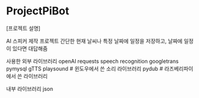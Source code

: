 # ProjectPiBot

[프로젝트 설명]

AI 스피커 제작 프로젝트
간단한 현재 날씨나 특정 날짜에 일정을 저장하고, 날짜에 일정이 있다면 대답해줌

사용한 외부 라이브러리
openAI
requests
speech recognition
googletrans
pymysql
gTTS
playsound # 윈도우에서 쓴 소리 라이브러리
pydub # 라즈베리파이에서 쓴 라이브러리

내부 라이브러리
json
 
